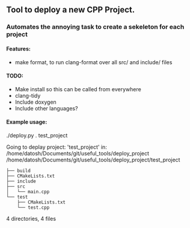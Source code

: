 ## Tool to deploy a new CPP Project.

### Automates the annoying task to create a sekeleton for each project

#### Features:

- make format, to run clang-format over all src/ and include/ files

#### TODO: 

- Make install so this can be called from everywhere
- clang-tidy
- Include doxygen
- Include other languages?


#### Example usage: 

./deploy.py . test_project

Going to deplay project: 'test_project' in: /home/datosh/Documents/git/useful_tools/deploy_project
/home/datosh/Documents/git/useful_tools/deploy_project/test_project
```
├── build
├── CMakeLists.txt
├── include
├── src
│   └── main.cpp
└── test
    ├── CMakeLists.txt
    └── test.cpp
```
4 directories, 4 files
